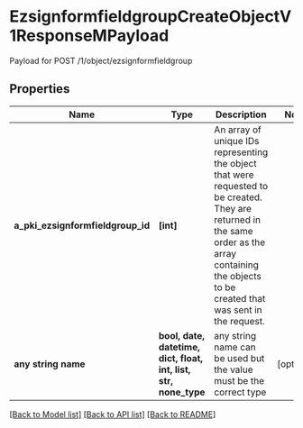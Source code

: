 # EzsignformfieldgroupCreateObjectV1ResponseMPayload

Payload for POST /1/object/ezsignformfieldgroup

## Properties
Name | Type | Description | Notes
------------ | ------------- | ------------- | -------------
**a_pki_ezsignformfieldgroup_id** | **[int]** | An array of unique IDs representing the object that were requested to be created.  They are returned in the same order as the array containing the objects to be created that was sent in the request. | 
**any string name** | **bool, date, datetime, dict, float, int, list, str, none_type** | any string name can be used but the value must be the correct type | [optional]

[[Back to Model list]](../README.md#documentation-for-models) [[Back to API list]](../README.md#documentation-for-api-endpoints) [[Back to README]](../README.md)


